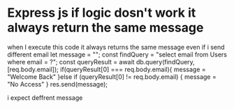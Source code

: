 
# Express js if logic dosn't work it always return the same message

when I execute this code it always returns the same message even if  i send different email
  let message = "";
  const findQuery = "select email from Users where email = ?";
  const queryResult = await db.query(findQuery, [req.body.email]);
  if(queryResult[0] === req.body.email){
    message = "Welcome Back"
  }else if (queryResult[0] != req.body.email) {
    message = "No Access"
  }
  res.send(message);


i expect deffrent message

        